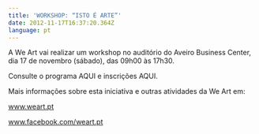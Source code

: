 ```yaml
---
title: 'WORKSHOP: “ISTO É ARTE”'
date: 2012-11-17T16:37:20.364Z
language: pt
---
```

A We Art vai realizar um workshop no auditório do Aveiro Business Center, dia 17 de novembro (sábado), das 09h00 às 17h30.



Consulte o programa AQUI e inscrições AQUI.



Mais informações sobre esta iniciativa e outras atividades da We Art em:

www.weart.pt

www.facebook.com/weart.pt
